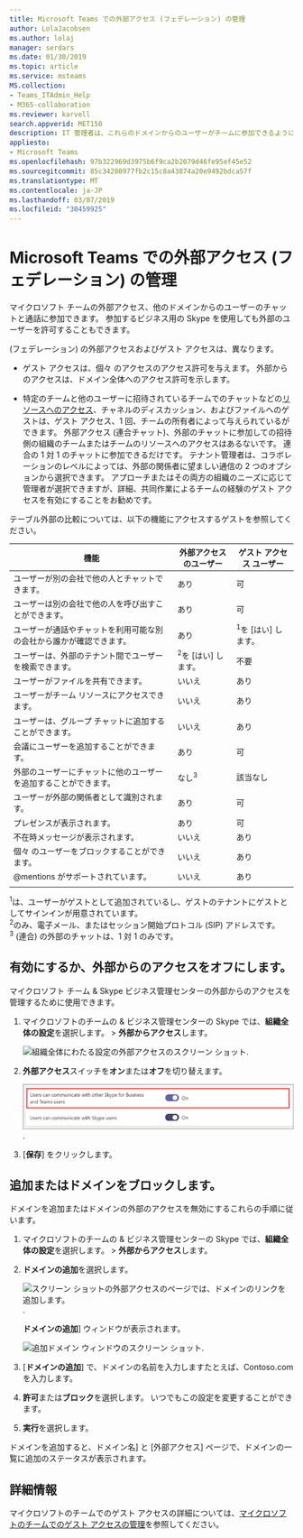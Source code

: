 ```yaml
---
title: Microsoft Teams での外部アクセス (フェデレーション) の管理
author: LolaJacobsen
ms.author: lolaj
manager: serdars
ms.date: 01/30/2019
ms.topic: article
ms.service: msteams
MS.collection:
- Teams_ITAdmin_Help
- M365-collaboration
ms.reviewer: karvell
search.appverid: MET150
description: IT 管理者は、これらのドメインからのユーザーがチームに参加できるようにするのには他のドメイン (フェデレーション) の外部アクセスを構成できます。
appliesto:
- Microsoft Teams
ms.openlocfilehash: 97b322969d3975b6f9ca2b2079d46fe95ef45e52
ms.sourcegitcommit: 85c34280977fb2c15c8a43874a20e9492bdca57f
ms.translationtype: MT
ms.contentlocale: ja-JP
ms.lasthandoff: 03/07/2019
ms.locfileid: "30459925"
---
```

<a name="manage-external-access-federation-in-microsoft-teams"></a>Microsoft Teams での外部アクセス (フェデレーション) の管理
======================================================

マイクロソフト チームの外部アクセス、他のドメインからのユーザーのチャットと通話に参加できます。 参加するビジネス用の Skype を使用しても外部のユーザーを許可することもできます。 

(フェデレーション) の外部アクセスおよびゲスト アクセスは、異なります。

- ゲスト アクセスは、個々 のアクセスのアクセス許可を与えます。 外部からのアクセスは、ドメイン全体へのアクセス許可を示します。

- 特定のチームと他のユーザーに招待されているチームでのチャットなどの[リソースへのアクセス](guest-experience.md)、チャネルのディスカッション、およびファイルへのゲストは、ゲスト アクセス、1 回、チームの所有者によって与えられているができます。 外部アクセス (連合チャット)、外部のチャットに参加しての招待側の組織のチームまたはチームのリソースへのアクセスはあるないです。 連合の 1 対 1 のチャットに参加できるだけです。 テナント管理者は、コラボレーションのレベルによっては、外部の関係者に望ましい通信の 2 つのオプションから選択できます。 アプローチまたはその両方の組織のニーズに応じて管理者が選択できますが、詳細、共同作業によるチームの経験のゲスト アクセスを有効にすることをお勧めです。 

テーブル外部の比較については、以下の機能にアクセスするゲストを参照してください。

| 機能 | 外部アクセスのユーザー | ゲスト アクセス ユーザー |
|---------|-----------------------|--------------------|
| ユーザーが別の会社で他の人とチャットできます。 | あり |可 |
| ユーザーは別の会社で他の人を呼び出すことができます。 | あり | 可 |
| ユーザーが通話やチャットを利用可能な別の会社から誰かが確認できます。 | あり | <sup>1</sup>を [はい] します。 |
| ユーザーは、外部のテナント間でユーザーを検索できます。 | <sup>2</sup>を [はい] します。 | 不要 |
| ユーザーがファイルを共有できます。 | いいえ | あり |
| ユーザーがチーム リソースにアクセスできます。 | いいえ | あり |
| ユーザーは、グループ チャットに追加することができます。 | いいえ | あり |
| 会議にユーザーを追加することができます。 | あり | 可 |
| 外部のユーザーにチャットに他のユーザーを追加することができます。 | なし<sup>3</sup> | 該当なし |
| ユーザーが外部の関係者として識別されます。 | あり | 可 |
| プレゼンスが表示されます。 | あり | 可 |
| 不在時メッセージが表示されます。 | いいえ | あり |
| 個々 のユーザーをブロックすることができます。 | いいえ | あり |
| @mentions がサポートされています。 | いいえ | あり |
||||

<sup>1</sup>は、ユーザーがゲストとして追加されているし、ゲストのテナントにゲストとしてサインインが用意されています。<br>
<sup>2</sup>のみ、電子メール、またはセッション開始プロトコル (SIP) アドレスです。<br>
<sup>3</sup> (連合) の外部のチャットは、1 対 1 のみです。

## <a name="turn-on-or-turn-off-external-access"></a>有効にするか、外部からのアクセスをオフにします。

マイクロソフト チーム & Skype ビジネス管理センターの外部からのアクセスを管理するために使用できます。

1. マイクロソフトのチームの & ビジネス管理センターの Skype では、**組織全体の設定**を選択します。 > **外部からアクセス**します。

     ![組織全体にわたる設定の外部アクセスのスクリーン ショット](media/manage-external-access-1.png).

2. **外部アクセス**スイッチを**オン**または**オフ**を切り替えます。

     ![外部アクセス スイッチをオンのスクリーン ショット](media/manage-external-access-2.png).

3. [**保存**] をクリックします。 

## <a name="add-or-block-a-domain"></a>追加またはドメインをブロックします。

ドメインを追加またはドメインの外部のアクセスを無効にするこれらの手順に従います。

1. マイクロソフトのチームの & ビジネス管理センターの Skype では、**組織全体の設定**を選択します。 > **外部からアクセス**します。

2. **ドメインの追加**を選択します。 
 
    ![スクリーン ショットの外部アクセスのページでは、ドメインのリンクを追加します。](media/manage-external-access-3.png).

   **ドメインの追加**] ウィンドウが表示されます。

    ![追加ドメイン ウィンドウのスクリーン ショット](media/manage-external-access-4.png).


3. [**ドメインの追加**] で、ドメインの名前を入力しますたとえば、Contoso.com を入力します。

4. **許可**または**ブロック**を選択します。 いつでもこの設定を変更することができます。

2. **実行**を選択します。

ドメインを追加すると、ドメイン名] と [外部アクセス] ページで、ドメインの一覧に追加のステータスが表示されます。

## <a name="more-information"></a>詳細情報

マイクロソフトのチームでのゲスト アクセスの詳細については、[マイクロソフトのチームでのゲスト アクセスの管理](manage-guests.md)を参照してください。